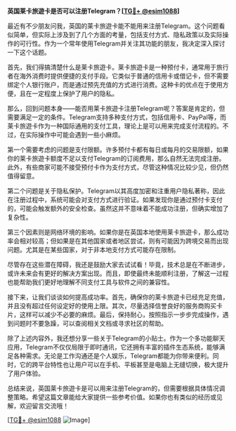 **英国莱卡旅遊卡是否可以注册Telegram？[[TG💪+ @esim1088](https://t.me/s/esim1088)]**

最近有不少朋友问我，英国的莱卡旅遊卡能不能用来注册Telegram。这个问题看似简单，但实际上涉及到了几个方面的考量，包括支付方式、隐私政策以及实际操作的可行性。作为一个常年使用Telegram并关注其功能的朋友，我决定深入探讨一下这个话题。

首先，我们得搞清楚什么是莱卡旅遊卡。莱卡旅遊卡是一种预付卡，通常用于旅行者在海外消费时提供便捷的支付手段。它类似于普通的信用卡或借记卡，但不需要绑定个人银行账户，而是通过预先充值的方式进行消费。这种卡的优点在于使用方便，且在一定程度上保护了用户的隐私。

那么，回到问题本身——能否用莱卡旅遊卡注册Telegram呢？答案是肯定的，但需要满足一定的条件。Telegram支持多种支付方式，包括信用卡、PayPal等，而莱卡旅遊卡作为一种国际通用的支付工具，理论上是可以用来完成支付流程的。不过，在实际操作中可能会遇到一些小麻烦。

第一个需要考虑的问题是支付限额。许多预付卡都有每日或每月的交易限额，如果你的莱卡旅遊卡额度不足以支付Telegram的订阅费用，那么自然无法完成注册。此外，有些商家可能不接受预付卡作为支付方式，尽管这种情况比较少见，但仍然值得留意。

第二个问题是关于隐私保护。Telegram以其高度加密和注重用户隐私著称，因此在注册过程中，系统可能会对支付方式进行验证。如果发现你是通过预付卡支付的，可能会触发额外的安全检查。虽然这并不意味着不能成功注册，但确实增加了复杂性。

第三个因素则是网络环境的影响。如果你是在英国本地使用莱卡旅遊卡，那么成功率会相对较高；但如果是在其他国家或者地区尝试，则有可能因为跨境交易而出现问题。尤其是在某些国家，对于非本地支付方式可能存在限制。

尽管存在这些潜在障碍，我还是鼓励大家去试试看！毕竟，技术总是在不断进步，或许未来会有更好的解决方案出现。而且，即使最终未能顺利注册，了解这一过程也能帮助我们更好地理解不同支付工具与软件之间的兼容性。

接下来，让我们谈谈如何提高成功率。首先，确保你的莱卡旅遊卡已经充足充值，并且没有超过任何设定好的使用上限。其次，尽量选择信誉良好的服务商购买卡片，这样可以减少不必要的麻烦。最后，保持耐心，按照指示一步步完成操作，遇到问题时不要急躁，可以查阅相关文档或寻求社区的帮助。

除了上述内容外，我还想分享一些关于Telegram的小贴士。作为一个多功能聊天应用，Telegram不仅仅局限于即时通讯，它还拥有丰富的插件生态系统，能够满足各种需求。无论是工作沟通还是个人娱乐，Telegram都能为你带来便利。同时，它的跨平台特性也让用户可以在手机、平板甚至是电脑上无缝切换，极大提升了用户体验。

总结来说，英国莱卡旅遊卡是可以用来注册Telegram的，但需要根据具体情况调整策略。希望这篇文章能给大家提供一些参考价值。如果你也有类似的经历或见解，欢迎留言交流哦！

[[TG💪+ @esim1088](https://t.me/s/esim1088) ![Image](https://i.postimg.cc/4NQfJmqS/Snipaste-2025-05-13-00-14-12.png)]